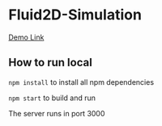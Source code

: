 # Fluid2D-Simulation

[Demo Link](https://ygr4789.github.io/Fluid2D-Simulation/)

## How to run local

`npm install` to install all npm dependencies

`npm start` to build and run

The server runs in port 3000
